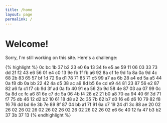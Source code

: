 ```yaml
---
title: /home
layout: page
permalink: /
---
```


# Welcome!

Sorry, I'm still working on this site. Here's a challenge:

{% highlight %}
0c bc 1b 37 b2 23 e0 6a 13 34 fe e5 ae 59 11 06
03 33 73 dd 2f f2 43 e6 56 01 e4 c0 13 9e fb 1f
fb a6 92 8a cf 1e 9d 1a 8a 0a 9d 4c 68 2b 83 65
57 bf 1d 72 9a d1 78 71 85 71 c5 99 a7 aa 6b 28
a4 ed 5a a5 44 0a f8 db 0a bb 22 42 4a d5 38 ac
a9 8d b5 6e cd e9 44 81 23 87 56 e2 87 82 a6 fa
c1 f7 cb 9d 3f ad 0a fb 40 91 ea 56 2b 9d 58 4e
87 03 aa 07 99 0c 5a 8d cc fc a6 81 6e c7 dc 5a
06 4b f4 28 e2 21 b0 a8 70 ea 94 40 6f 3d 71 f7
75 db 46 12 d2 b2 10 61 18 d8 a2 2c 35 7b 62 b7
d0 16 e6 d6 10 79 82 f8 16 76 dd bd 6e 3b 7e 89
8f 87 04 bb a1 7f 91 6a c7 19 24 d1 3c 88 ae 20
02 26 02 26 02 26 02 26 02 26 02 26 02 26 02 26
02 e6 6c 40 12 fa 47 b3 b2 37 3b 37 13
{% endhighlight %}
